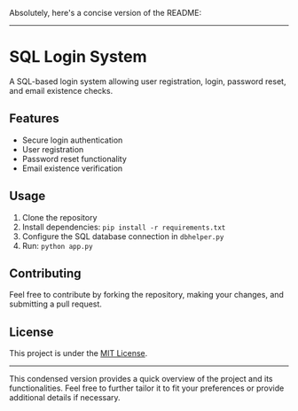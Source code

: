 Absolutely, here's a concise version of the README:

---

# SQL Login System

A SQL-based login system allowing user registration, login, password reset, and email existence checks.

## Features

- Secure login authentication
- User registration
- Password reset functionality
- Email existence verification

## Usage

1. Clone the repository
2. Install dependencies: `pip install -r requirements.txt`
3. Configure the SQL database connection in `dbhelper.py`
4. Run: `python app.py`

## Contributing

Feel free to contribute by forking the repository, making your changes, and submitting a pull request.

## License

This project is under the [MIT License](LICENSE).

---

This condensed version provides a quick overview of the project and its functionalities. Feel free to further tailor it to fit your preferences or provide additional details if necessary.
